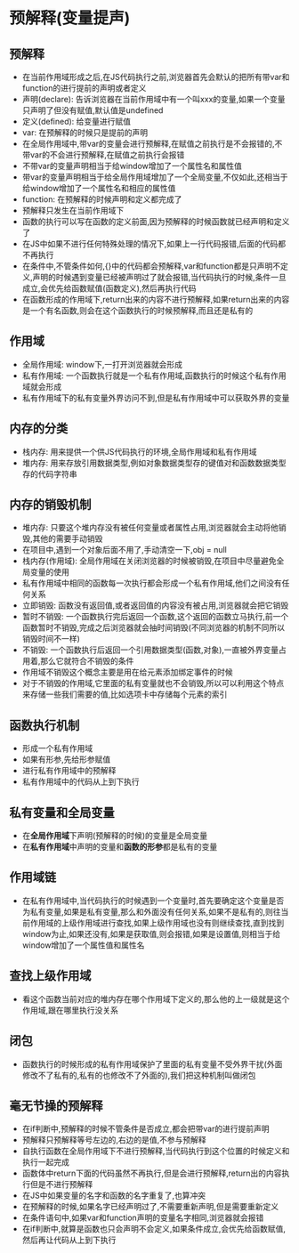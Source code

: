 # 预解释(变量提声)

## 预解释

* 在当前作用域形成之后,在JS代码执行之前,浏览器首先会默认的把所有带var和function的进行提前的声明或者定义
* 声明(declare): 告诉浏览器在当前作用域中有一个叫xxx的变量,如果一个变量只声明了但没有赋值,默认值是undefined
* 定义(defined): 给变量进行赋值
* var: 在预解释的时候只是提前的声明
* 在全局作用域中,带var的变量会进行预解释,在赋值之前执行是不会报错的,不带var的不会进行预解释,在赋值之前执行会报错
* 不带var的变量声明相当于给window增加了一个属性名和属性值
* 带var的变量声明相当于给全局作用域增加了一个全局变量,不仅如此,还相当于给window增加了一个属性名和相应的属性值
* function: 在预解释的时候声明和定义都完成了
* 预解释只发生在当前作用域下
* 函数的执行可以写在函数的定义前面,因为预解释的时候函数就已经声明和定义了
* 在JS中如果不进行任何特殊处理的情况下,如果上一行代码报错,后面的代码都不再执行
* 在条件中,不管条件如何,{}中的代码都会预解释,var和function都是只声明不定义,声明的时候遇到变量已经被声明过了就会报错,当代码执行的时候,条件一旦成立,会优先给函数赋值(函数定义),然后再执行代码 
* 在函数形成的作用域下,return出来的内容不进行预解释,如果return出来的内容是一个有名函数,则会在这个函数执行的时候预解释,而且还是私有的

## 作用域

* 全局作用域: window下,一打开浏览器就会形成
* 私有作用域: 一个函数执行就是一个私有作用域,函数执行的时候这个私有作用域就会形成
* 私有作用域下的私有变量外界访问不到,但是私有作用域中可以获取外界的变量

## 内存的分类

* 栈内存: 用来提供一个供JS代码执行的环境,全局作用域和私有作用域
* 堆内存: 用来存放引用数据类型,例如对象数据类型存的键值对和函数数据类型存的代码字符串

## 内存的销毁机制

* 堆内存: 只要这个堆内存没有被任何变量或者属性占用,浏览器就会主动将他销毁,其他的需要手动销毁
* 在项目中,遇到一个对象后面不用了,手动清空一下,obj = null
* 栈内存(作用域): 全局作用域在关闭浏览器的时候被销毁,在项目中尽量避免全局变量的使用
* 私有作用域中相同的函数每一次执行都会形成一个私有作用域,他们之间没有任何关系
* 立即销毁: 函数没有返回值,或者返回值的内容没有被占用,浏览器就会把它销毁
* 暂时不销毁: 一个函数执行完后返回一个函数,这个返回的函数立马执行,前一个函数暂时不销毁,完成之后浏览器就会抽时间销毁(不同浏览器的机制不同所以销毁时间不一样)
* 不销毁: 一个函数执行后返回一个引用数据类型(函数,对象),一直被外界变量占用着,那么它就符合不销毁的条件
* 作用域不销毁这个概念主要是用在给元素添加绑定事件的时候
* 对于不销毁的作用域,它里面的私有变量就也不会销毁,所以可以利用这个特点来存储一些我们需要的值,比如选项卡中存储每个元素的索引

## 函数执行机制

* 形成一个私有作用域
* 如果有形参,先给形参赋值
* 进行私有作用域中的预解释
* 私有作用域中的代码从上到下执行

## 私有变量和全局变量

* 在**全局作用域**下声明(预解释的时候)的变量是全局变量
* 在**私有作用域**中声明的变量和**函数的形参**都是私有的变量

## 作用域链

* 在私有作用域中,当代码执行的时候遇到一个变量时,首先要确定这个变量是否为私有变量,如果是私有变量,那么和外面没有任何关系,如果不是私有的,则往当前作用域的上级作用域进行查找,如果上级作用域也没有则继续查找,直到找到window为止,如果还没有,如果是获取值,则会报错,如果是设置值,则相当于给window增加了一个属性值和属性名

## 查找上级作用域

* 看这个函数当前对应的堆内存在哪个作用域下定义的,那么他的上一级就是这个作用域,跟在哪里执行没关系

## 闭包

* 函数执行的时候形成的私有作用域保护了里面的私有变量不受外界干扰(外面修改不了私有的,私有的也修改不了外面的),我们把这种机制叫做闭包

## 毫无节操的预解释

* 在if判断中,预解释的时候不管条件是否成立,都会把带var的进行提前声明
* 预解释只预解释等号左边的,右边的是值,不参与预解释
* 自执行函数在全局作用域下不进行预解释,当代码执行到这个位置的时候定义和执行一起完成
* 函数体中return下面的代码虽然不再执行,但是会进行预解释,return出的内容执行但是不进行预解释
* 在JS中如果变量的名字和函数的名字重复了,也算冲突
* 在预解释的时候,如果名字已经声明过了,不需要重新声明,但是需要重新定义
* 在条件语句中,如果var和function声明的变量名字相同,浏览器就会报错
* 在if判断中,就算是函数也只会声明不会定义,如果条件成立,会优先给函数赋值,然后再让代码从上到下执行



